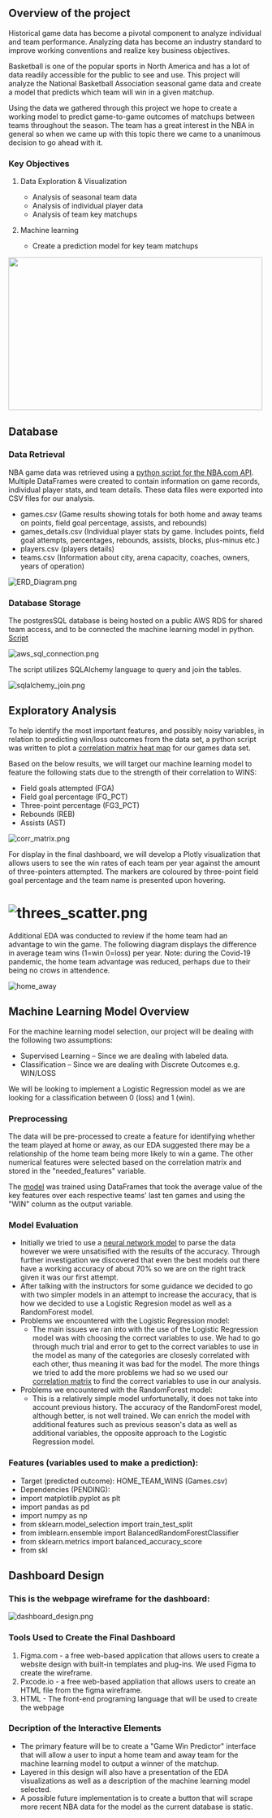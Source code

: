 ## Overview of the project
Historical game data has become a pivotal component to analyze individual and team performance. Analyzing data has become an industry standard to improve working conventions and realize key business objectives. 

Basketball is one of the popular sports in North America and has a lot of data readily accessible for the public to see and use. This project will analyze the National Basketball Association seasonal game data and create a model that predicts which team will win in a given matchup. 

Using the data we gathered through this project we hope to create a working model to predict game-to-game outcomes of matchups between teams throughout the season. The team has a great interest in the NBA in general so when we came up with this topic there we came to a unanimous decision to go ahead with it. 

### Key Objectives
1. Data Exploration & Visualization
    - Analysis of seasonal team data
    - Analysis of individual player data
    - Analysis of team key matchups

2. Machine learning 
    - Create a prediction model for key team matchups

<img src='https://user-images.githubusercontent.com/85041697/159171394-7c7942bb-1fa4-4f02-a531-e75672845233.jpg' height=300 width=500>

## Database
### Data Retrieval
NBA game data was retrieved using a [python script for the NBA.com API](https://github.com/donjohn42x/NBA_Analysis/blob/tomoka_branch2/nba_api_scrape.ipynb). Multiple DataFrames were created to contain information on game records, individual player stats, and team details. These data files were exported into CSV files for our analysis.

- games.csv (Game results showing totals for both home and away teams on points, field goal percentage, assists, and rebounds)
- games_details.csv (Individual player stats by game. Includes points, field goal attempts, percentages, rebounds, assists, blocks, plus-minus etc.)
- players.csv (players details)
- teams.csv (Information about city, arena capacity, coaches, owners, years of operation)

![ERD_Diagram.png](https://github.com/donjohn42x/NBA_Analysis/blob/ryan_branch/Resources/README_images/ERD_Diagram.png)

### Database Storage
The postgresSQL database is being hosted on a public AWS RDS for shared team access, and to be connected the machine learning model in python. [Script](https://github.com/donjohn42x/NBA_Analysis/blob/tomoka_branch2/Database/connect_database.ipynb)

![aws_sql_connection.png](https://github.com/donjohn42x/NBA_Analysis/blob/ryan_branch/Resources/README_images/aws_sql_connection.png)

The script utilizes SQLAlchemy language to query and join the tables.

![sqlalchemy_join.png](https://github.com/donjohn42x/NBA_Analysis/blob/ryan_branch/Resources/README_images/sqlalchemy_join.png)

## Exploratory Analysis
To help identify the most important features, and possibly noisy variables, in relation to predicting win/loss outcomes from the data set, a python script was written to plot a [correlation matrix heat map](https://github.com/donjohn42x/NBA_Analysis/blob/main/CorrelationMatrix.ipynb) for our games data set.

Based on the below results, we will target our machine learning model to feature the following stats due to the strength of their correlation to WINS:
- Field goals attempted (FGA)
- Field goal percentage (FG_PCT)
- Three-point percentage (FG3_PCT)
- Rebounds (REB)
- Assists (AST)

![corr_matrix.png](https://github.com/donjohn42x/NBA_Analysis/blob/ryan_branch/Resources/README_images/corr_matrix.png)


For display in the final dashboard, we will develop a Plotly visualization that allows users to see the win rates of each team per year against the amount of three-pointers attempted. The markers are coloured by three-point field goal percentage and the team name is presented upon hovering.

![threes_scatter.png](https://github.com/donjohn42x/NBA_Analysis/blob/main/Resources/README_images/threes_scatter.png)
=======
Additional EDA was conducted to review if the home team had an advantage to win the game. The following diagram displays the difference in average team wins (1=win 0=loss) per year. Note: during the Covid-19 pandemic, the home team advantage was reduced, perhaps due to their being no crows in attendence.

![home_away](https://github.com/donjohn42x/NBA_Analysis/blob/249e014ce5be462a6685daedc3fffafce8d74a7c/Resources/README_images/Home%20vs%20Away.jpg)


## Machine Learning Model Overview
For the machine learning model selection, our project will be dealing with the following two assumptions:
- Supervised Learning – Since we are dealing with labeled data.
- Classification – Since we are dealing with Discrete Outcomes e.g. WIN/LOSS

We will be looking to implement a Logistic Regression model as we are looking for a classification between 0 (loss) and 1 (win).

### Preprocessing
The data will be pre-processed to create a feature for identifying whether the team played at home or away, as our EDA suggested there may be a relationship of the home team being more likely to win a game. The other numerical features were selected based on the correlation matrix and stored in the "needed_features" variable.

The [model](https://github.com/donjohn42x/NBA_Analysis/blob/main/nba_analysis.ipynb) was trained using DataFrames that took the average value of the key features over each respective teams' last ten games and using the "WIN" column as the output variable.

### Model Evaluation
- Initially we tried to use a [neural network model](https://github.com/donjohn42x/NBA_Analysis/blob/main/nba_analysis_NN.ipynb) to parse the data however we were unsatisified with the results of the accuracy. Through further investigation we discovered that even the best models out there have a working accuracy of about 70% so we are on the right track given it was our first attempt. 
- After talking with the instructors for some guidance we decided to go with two simpler models in an attempt to increase the accuracy, that is how we decided to use a Logistic Regresion model as well as a RandomForest model. 
- Problems we encountered with the Logistic Regression model: 
    - The main issues we ran into with the use of the Logistic Regression model was with choosing the correct variables to use. We had to go through much trial and error to get to the correct variables to use in the model as many of the categories are closesly correlated with each other, thus meaning it was bad for the model. The more things we tried to add the more problems we had so we used our [correlation matrix](https://github.com/donjohn42x/NBA_Analysis/commit/546fa7a8782a962c5a48888a78793c63973be574) to find the correct variables to use in our analysis. 
- Problems we encountered with the RandomForest model:
    - This is a relatively simple model unfortunetally, it does not take into account previous history. The accuracy of the RandomForest model, although better, is not well trained. We can enrich the model with additional features such as previous season's data as well as additional variables, the opposite approach to the Logistic Regression model. 
 
### Features (variables used to make a prediction): 
- Target (predicted outcome): HOME_TEAM_WINS (Games.csv)
- Dependencies (PENDING):
- import matplotlib.pyplot as plt
- import pandas as pd
- import numpy as np
- from sklearn.model_selection import train_test_split
- from imblearn.ensemble import BalancedRandomForestClassifier
- from sklearn.metrics import balanced_accuracy_score
- from skl

## Dashboard Design
### This is the webpage wireframe for the dashboard:
![dashboard_design.png](https://github.com/donjohn42x/NBA_Analysis/blob/ryan_branch/Resources/README_images/dashboard_design.png)

### Tools Used to Create the Final Dashboard
1. Figma.com - a free web-based application that allows users to create a website design with built-in templates and plug-ins. We used Figma to create the wireframe.
2. Pxcode.io - a free web-based appliation that allows users to create an HTML file from the figma wireframe.
3. HTML - The front-end programing language that will be used to create  the webpage

### Decription of the Interactive Elements
- The primary feature will be to create a "Game Win Predictor" interface that will allow a user to input a home team and away team for the machine learning model to output a winner of the matchup.
- Layered in this design will also have a presentation of the EDA visualizations as well as a description of the machine learning model selected.
- A possible future implementation is to create a button that will scrape more recent NBA data for the model as the current database is static.
